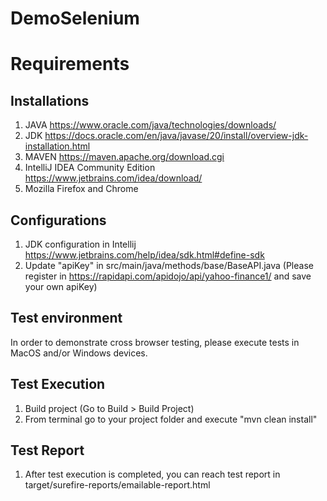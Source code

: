 # DemoSelenium

# Requirements
## Installations
1. JAVA https://www.oracle.com/java/technologies/downloads/
2. JDK https://docs.oracle.com/en/java/javase/20/install/overview-jdk-installation.html 
3. MAVEN https://maven.apache.org/download.cgi
5. IntelliJ IDEA Community Edition https://www.jetbrains.com/idea/download/
6. Mozilla Firefox and Chrome

## Configurations
1. JDK configuration in Intellij https://www.jetbrains.com/help/idea/sdk.html#define-sdk
2. Update "apiKey" in src/main/java/methods/base/BaseAPI.java (Please register in https://rapidapi.com/apidojo/api/yahoo-finance1/ and save your own apiKey)

## Test environment
In order to demonstrate cross browser testing, please execute tests in MacOS and/or Windows devices.

## Test Execution
1. Build project (Go to Build > Build Project)
2. From terminal go to your project folder and execute "mvn clean install"

## Test Report
1. After test execution is completed, you can reach test report in target/surefire-reports/emailable-report.html
   

